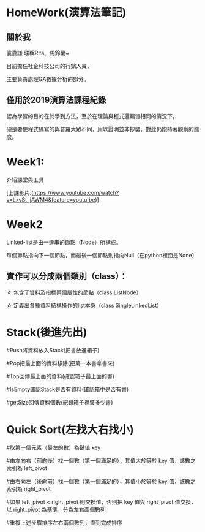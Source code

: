 # HomeWork(演算法筆記)

## 關於我
袁嘉謙 暱稱Rita、馬鈴薯~

目前擔任社企科技公司的行銷人員，

主要負責處理GA數據分析的部分。

## 僅用於2019演算法課程紀錄
認為學習的目的在於學到方法，至於在理論與程式邏輯皆相同的情況下，

硬是要使程式碼寫的與普羅大眾不同，用以證明並非抄襲，對此仍抱持著觀察的態度。

# Week1:
介紹課堂與工具

[上課影片.(https://www.youtube.com/watch?v=LxvSt_jAWM4&feature=youtu.be)]

# Week2
Linked-list是由一連串的節點（Node）所構成。

每個節點指向下一個節點，而最後一個節點則指向Null（在python裡面是None）

## 實作可以分成兩個類別（class）：

☆ 包含了資料及指標兩個屬性的節點（class ListNode）
 
☆ 定義出各種資料結構操作的list本身（class SingleLinkedList）

# Stack(後進先出)
#Push將資料放入Stack(把書放進箱子)

#Pop把最上面的資料移除(把第一本書拿書來)

#Top回傳最上面的資料(確認箱子最上面的書)

#IsEmpty確認Stack是否有資料(確認箱中是否有書)

#getSize回傳資料個數(紀錄箱子裡裝多少書)

# Quick Sort(左找大右找小)
#取第一個元素（最左的數）為鍵值 key

#由左向右（前向後）找一個數（第一個滿足的），其值大於等於 key 值，該數之索引為 left_pivot

#由右向左（後向前）找一個數（第一個滿足的），其值小於等於 key 值，該數之索引為 right_pivot

#如果 left_pivot < right_pivot 則交換值，否則把 key 值與 right_pivot 值交換，以 right_pivot 為基準，分為左右兩個數列

#重複上述步驟排序左右兩個數列，直到完成排序
